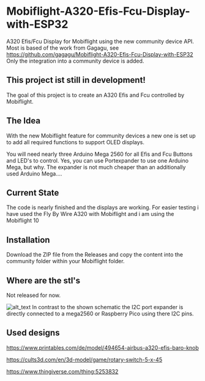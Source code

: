 # Mobiflight-A320-Efis-Fcu-Display-with-ESP32
A320 Efis/Fcu Display for Mobiflight using the new community device API.
Most is based of the work from Gagagu, see https://github.com/gagagu/Mobiflight-A320-Efis-Fcu-Display-with-ESP32
Only the integration into a community device is added.

## This project ist still in development!

The goal of this project is to create an A320 Efis and Fcu controlled by Mobiflight.

## The Idea
With the new Mobiflight feature for community devices a new one is set up to add all required functions to support OLED displays.

You will need nearly three Arduino Mega 2560 for all Efis and Fcu Buttons and LED's to control. Yes, you can use Portexpander to use one Arduino Mega, but why. The expander is not much cheaper than an additionally used Arduino Mega....

## Current State
The code is nearly finished and the displays are working. For easier testing i have used the Fly By Wire A320 with Mobiflight and i am using the Mobiflight 10

## Installation
Download the ZIP file from the Releases and copy the content into the community folder within your Mobiflight folder.


## Where are the stl's
Not released for now.

![alt_text](https://github.com/gagagu/Mobiflight-A320-Efis-Fcu-Display-with-ESP32/blob/main/Fritzing/Fritzing-Schematic.png)
In contrast to the shown schematic the I2C port expander is directly connected to a mega2560 or Raspberry Pico using there I2C pins.

## Used designs
https://www.printables.com/de/model/494654-airbus-a320-efis-baro-knob

https://cults3d.com/en/3d-model/game/rotary-switch-5-x-45

https://www.thingiverse.com/thing:5253832
